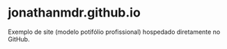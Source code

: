 # jonathanmdr.github.io
Exemplo de site (modelo potifólio profissional) hospedado diretamente no GitHub.
